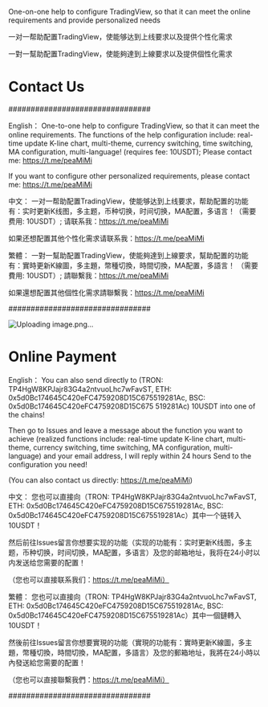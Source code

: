 One-on-one help to configure TradingView, so that it can meet the online requirements and provide personalized needs

一对一帮助配置TradingView，使能够达到上线要求以及提供个性化需求

一對一幫助配置TradingView，使能夠達到上線要求以及提供個性化需求

# Contact Us

################################


English：
One-to-one help to configure TradingView, so that it can meet the online requirements. The functions of the help configuration include: real-time update K-line chart, multi-theme, currency switching, time switching, MA configuration, multi-language! (requires fee: 10USDT);
Please contact me: https://t.me/peaMiMi

If you want to configure other personalized requirements, please contact me: https://t.me/peaMiMi



中文：
一对一帮助配置TradingView，使能够达到上线要求，帮助配置的功能有：实时更新K线图，多主题，币种切换，时间切换，MA配置，多语言！（需要费用: 10USDT）;
请联系我：https://t.me/peaMiMi

如果还想配置其他个性化需求请联系我：https://t.me/peaMiMi



繁體：
一對一幫助配置TradingView，使能夠達到上線要求，幫助配置的功能有：實時更新K線圖，多主題，幣種切換，時間切換，MA配置，多語言！ （需要費用: 10USDT）;
請聯繫我：https://t.me/peaMiMi

如果還想配置其他個性化需求請聯繫我：https://t.me/peaMiMi


################################

![Uploading image.png…]()


# Online Payment

English：
You can also send directly to (TRON: TP4HgW8KPJajr83G4a2ntvuoLhc7wFavST, ETH: 0x5d0Bc174645C420eFC4759208D15C675519281Ac, BSC: 0x5d0Bc174645C420eFC4759208D15C675 519281Ac) 10USDT into one of the chains!

Then go to Issues and leave a message about the function you want to achieve (realized functions include: real-time update K-line chart, multi-theme, currency switching, time switching, MA configuration, multi-language) and your email address, I will reply within 24 hours Send to the configuration you need!

(You can also contact us directly: https://t.me/peaMiMi)


中文：
您也可以直接向（TRON: TP4HgW8KPJajr83G4a2ntvuoLhc7wFavST, ETH: 0x5d0Bc174645C420eFC4759208D15C675519281Ac, BSC: 0x5d0Bc174645C420eFC4759208D15C675519281Ac）其中一个链转入 10USDT！

然后前往Issues留言你想要实现的功能（实现的功能有：实时更新K线图，多主题，币种切换，时间切换，MA配置，多语言）及您的邮箱地址，我将在24小时以内发送给您需要的配置！

（您也可以直接联系我们：https://t.me/peaMiMi）



繁體：
您也可以直接向（TRON: TP4HgW8KPJajr83G4a2ntvuoLhc7wFavST, ETH: 0x5d0Bc174645C420eFC4759208D15C675519281Ac, BSC: 0x5d0Bc174645C420eFC4759208D15C675519281Ac）其中一個鏈轉入 10USDT！

然後前往Issues留言你想要實現的功能（實現的功能有：實時更新K線圖，多主題，幣種切換，時間切換，MA配置，多語言）及您的郵箱地址，我將在24小時以內發送給您需要的配置！

（您也可以直接聯繫我們：https://t.me/peaMiMi）


################################

